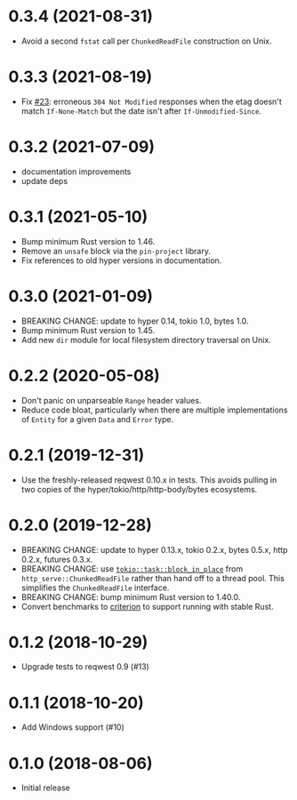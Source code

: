 # 0.3.4 (2021-08-31)

* Avoid a second `fstat` call per `ChunkedReadFile` construction on Unix.

# 0.3.3 (2021-08-19)

* Fix [#23](https://github.com/scottlamb/http-serve/issues/23):
  erroneous `304 Not Modified` responses when the etag doesn't match
  `If-None-Match` but the date isn't after `If-Unmodified-Since`.

# 0.3.2 (2021-07-09)

* documentation improvements
* update deps

# 0.3.1 (2021-05-10)

* Bump minimum Rust version to 1.46.
* Remove an `unsafe` block via the `pin-project` library.
* Fix references to old hyper versions in documentation.

# 0.3.0 (2021-01-09)

* BREAKING CHANGE: update to hyper 0.14, tokio 1.0, bytes 1.0.
* Bump minimum Rust version to 1.45.
* Add new `dir` module for local filesystem directory traversal on Unix.

# 0.2.2 (2020-05-08)

* Don't panic on unparseable `Range` header values.
* Reduce code bloat, particularly when there are multiple
  implementations of `Entity` for a given `Data` and `Error` type.

# 0.2.1 (2019-12-31)

* Use the freshly-released reqwest 0.10.x in tests. This avoids pulling in two
  copies of the hyper/tokio/http/http-body/bytes ecosystems.

# 0.2.0 (2019-12-28)

* BREAKING CHANGE: update to hyper 0.13.x, tokio 0.2.x, bytes 0.5.x, http
  0.2.x, futures 0.3.x.
* BREAKING CHANGE: use
  [`tokio::task::block_in_place`](https://docs.rs/tokio/0.2.2/tokio/task/fn.block_in_place.html)
  from `http_serve::ChunkedReadFile` rather than hand off to a thread pool.
  This simplifies the `ChunkedReadFile` interface.
* BREAKING CHANGE: bump minimum Rust version to 1.40.0.
* Convert benchmarks to [criterion](https://crates.io/crates/criterion)
  to support running with stable Rust.

# 0.1.2 (2018-10-29)

* Upgrade tests to reqwest 0.9 (#13)

# 0.1.1 (2018-10-20)

* Add Windows support (#10)

# 0.1.0 (2018-08-06)

* Initial release
